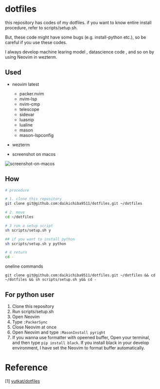 # dotfiles

this repository has codes of my dotfiles. if you want to know entire install procedure, refer to scripts/setup.sh.

But, these code might have some bugs (e.g. install-python etc.), so be careful if you use these codes.

I always develop machine learing model , datascience code , and so on by using Neovim in wezterm.

## Used

- neovim latest
  - packer.nvim
  - nvim-lsp
  - nvim-cmp
  - telescope
  - sidevar
  - luasnip
  - lualine
  - mason
  - mason-lspconfig

- wezterm

- screenshot on macos

![screenshot-on-macos](./assets/screenshot-on-macos.png)


## How

```sh
# procedure

# 1. clone this repository
git clone git@github.com:daikichiba9511/dotfiles.git ~/dotfiles

# 2. move
cd ~/dotfiles

# 3 run a setup script
sh scripts/setup.sh y

## if you want to install python
sh scripts/setup.sh y python

# 4 return
cd -

```

oneline commands

```
git clone git@github.com:daikichiba9511/dotfiles.git ~/dotfiles && cd ~/dotfiles && sh scripts/setup.sh y&& cd -
```

## For python user

1. Clone this repository
2. Run scripts/setup.sh
3. Open Neovim
4. Type `:PackerSync`
5. Close Neovim at once
6. Open Neovim and type `:MasonInstall pyright`
7. If you wanna use formatter with opeened buffer, Open your terminal, and then type `pip install black`. If you install black in your develop environment, I have set the Neovim to format buffer automatically.


# Reference

[1] [yutkat/dotfiles](https://github.com/yutkat/dotfiles)
